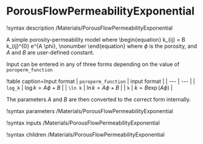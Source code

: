# PorousFlowPermeabilityExponential
!syntax description /Materials/PorousFlowPermeabilityExponential

A simple porosity-permeability model where
\begin{equation}
k_{ij} = B k_{ij}^{0} e^{A \phi}, \nonumber
\end{equation}
where $\phi$ is the porosity, and $A$ and $B$ are user-defined constant.

Input can be entered in any of three forms depending on the value of `poroperm_function`

!table caption=Input format
| `poroperm_function` | input format |
| --- | --- |
| `log_k` | $\log k = A \phi + B$ |
| `\ln k` | $\ln k = A \phi + B$  |
| `k`     | $k = B \exp(A \phi)$  |

The parameters $A$ and $B$ are then converted to the correct form internally.

!syntax parameters /Materials/PorousFlowPermeabilityExponential

!syntax inputs /Materials/PorousFlowPermeabilityExponential

!syntax children /Materials/PorousFlowPermeabilityExponential
